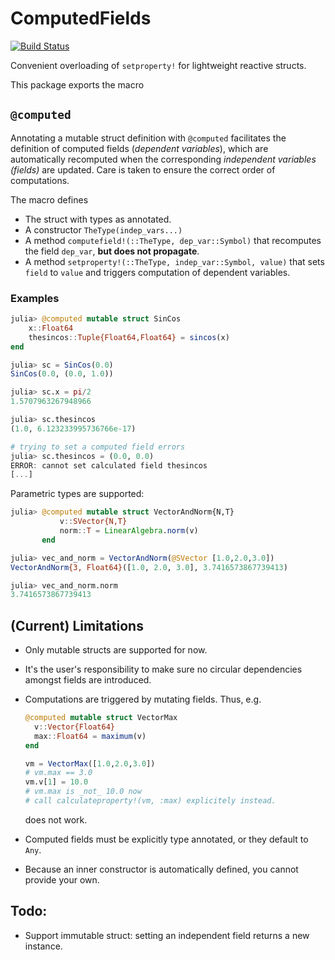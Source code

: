 # ComputedFields

[![Build Status](https://github.com/skleinbo/ComputedFields.jl/actions/workflows/CI.yml/badge.svg?branch=main)](https://github.com/skleinbo/ComputedFields.jl/actions/workflows/CI.yml?query=branch%3Amain)

Convenient overloading of `setproperty!` for lightweight reactive structs.

This package exports the macro

## `@computed`

Annotating a mutable struct definition with `@computed` facilitates the definition of computed fields (_dependent variables_), which are automatically recomputed when the corresponding _independent variables (fields)_ are updated. Care is taken to ensure the correct order of computations.

The macro defines

* The struct with types as annotated.
* A constructor `TheType(indep_vars...)`
* A method `computefield!(::TheType, dep_var::Symbol)` that recomputes the field `dep_var`, __but does not propagate__.
* A method `setproperty!(::TheType, indep_var::Symbol, value)` that sets `field` to `value` and triggers computation of dependent variables.

### Examples

```julia
julia> @computed mutable struct SinCos
    x::Float64
    thesincos::Tuple{Float64,Float64} = sincos(x)
end

julia> sc = SinCos(0.0)
SinCos(0.0, (0.0, 1.0))

julia> sc.x = pi/2
1.5707963267948966

julia> sc.thesincos
(1.0, 6.123233995736766e-17)

# trying to set a computed field errors
julia> sc.thesincos = (0.0, 0.0)
ERROR: cannot set calculated field thesincos
[...]
```

Parametric types are supported:

```julia
julia> @computed mutable struct VectorAndNorm{N,T}
           v::SVector{N,T}
           norm::T = LinearAlgebra.norm(v)
       end

julia> vec_and_norm = VectorAndNorm(@SVector [1.0,2.0,3.0])
VectorAndNorm{3, Float64}([1.0, 2.0, 3.0], 3.7416573867739413)

julia> vec_and_norm.norm
3.7416573867739413
```

## (Current) Limitations

* Only mutable structs are supported for now.
* It's the user's responsibility to make sure no circular dependencies amongst fields are introduced.
* Computations are triggered by mutating fields. Thus, e.g.
  
  ```julia
  @computed mutable struct VectorMax
    v::Vector{Float64}
    max::Float64 = maximum(v)
  end

  vm = VectorMax([1.0,2.0,3.0])
  # vm.max == 3.0
  vm.v[1] = 10.0
  # vm.max is _not_ 10.0 now
  # call calculateproperty!(vm, :max) explicitely instead.
  ```

  does not work.
* Computed fields must be explicitly type annotated, or they default to `Any`.
* Because an inner constructor is automatically defined, you cannot provide your own.

## Todo:

* Support immutable struct: setting an independent field returns a new instance.
